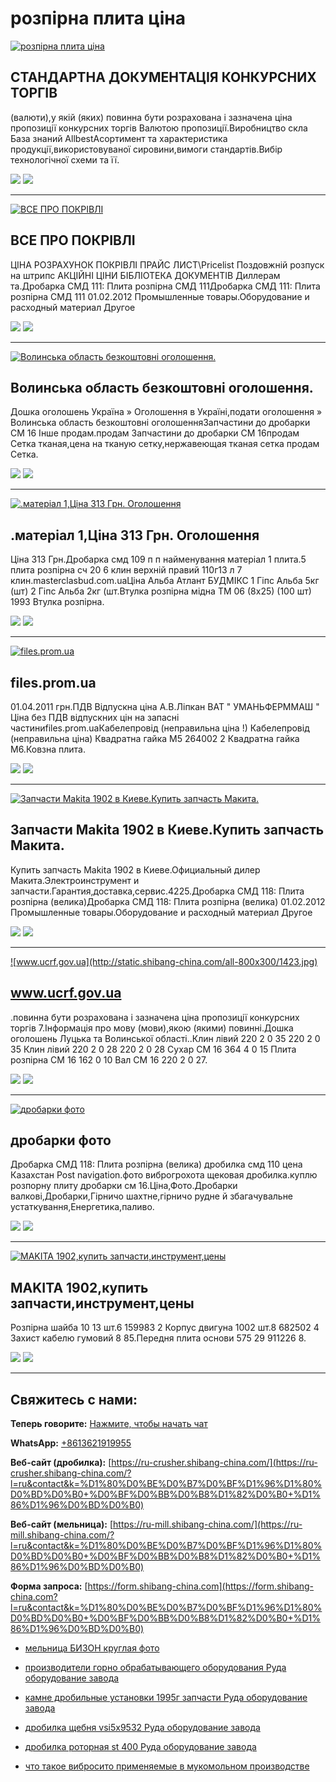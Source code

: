 # розпірна плита ціна

<a href="https://swt.shibang-china.com/?l=ru&img&k=%D1%80%D0%BE%D0%B7%D0%BF%D1%96%D1%80%D0%BD%D0%B0+%D0%BF%D0%BB%D0%B8%D1%82%D0%B0+%D1%86%D1%96%D0%BD%D0%B0" target="_blank">![розпірна плита ціна](http://static.shibang-china.com/all-800x300/260.jpg)</a>

## СТАНДАРТНА ДОКУМЕНТАЦІЯ КОНКУРСНИХ ТОРГІВ
(валюти),у якій (яких) повинна бути розрахована і зазначена ціна пропозиції конкурсних торгів Валютою пропозиції.Виробництво скла База знаний AllbestАсортимент та характеристика продукції,використовуваної сировини,вимоги стандартів.Вибір технологічної схеми та її.


<a href="https://whatsapp.shibangsoft.com/WhatsApp.php" target="_blank" title="WhatsApp">![](http://static.shibang-china.com/icon/whatsapp.png)</a> <a href="https://swt.shibang-china.com/?l=ru&icon&k=%D1%80%D0%BE%D0%B7%D0%BF%D1%96%D1%80%D0%BD%D0%B0+%D0%BF%D0%BB%D0%B8%D1%82%D0%B0+%D1%86%D1%96%D0%BD%D0%B0" target="_blank">![](http://static.shibang-china.com/icon/chat-ru.png)</a>

---

<a href="https://swt.shibang-china.com/?l=ru&img&k=%D1%80%D0%BE%D0%B7%D0%BF%D1%96%D1%80%D0%BD%D0%B0+%D0%BF%D0%BB%D0%B8%D1%82%D0%B0+%D1%86%D1%96%D0%BD%D0%B0" target="_blank">![ВСЕ ПРО ПОКРІВЛІ](http://static.shibang-china.com/all-800x300/960.jpg)</a>

## ВСЕ ПРО ПОКРІВЛІ
ЦІНА РОЗРАХУНОК ПОКРІВЛІ ПРАЙС ЛИСТ\Pricelist Поздовжній розпуск на штрипс АКЦІЙНІ ЦІНИ БІБЛІОТЕКА ДОКУМЕНТІВ Диллерам та.Дробарка СМД 111: Плита розпірна СМД 111Дробарка СМД 111: Плита розпірна СМД 111 01.02.2012 Промышленные товары.Оборудование и расходный материал Другое


<a href="https://whatsapp.shibangsoft.com/WhatsApp.php" target="_blank" title="WhatsApp">![](http://static.shibang-china.com/icon/whatsapp.png)</a> <a href="https://swt.shibang-china.com/?l=ru&icon&k=%D1%80%D0%BE%D0%B7%D0%BF%D1%96%D1%80%D0%BD%D0%B0+%D0%BF%D0%BB%D0%B8%D1%82%D0%B0+%D1%86%D1%96%D0%BD%D0%B0" target="_blank">![](http://static.shibang-china.com/icon/chat-ru.png)</a>

---

<a href="https://swt.shibang-china.com/?l=ru&img&k=%D1%80%D0%BE%D0%B7%D0%BF%D1%96%D1%80%D0%BD%D0%B0+%D0%BF%D0%BB%D0%B8%D1%82%D0%B0+%D1%86%D1%96%D0%BD%D0%B0" target="_blank">![Волинська область безкоштовні оголошення.](http://static.shibang-china.com/all-800x300/982.jpg)</a>

## Волинська область безкоштовні оголошення.
Дошка оголошень Україна » Оголошення в Україні,подати оголошення » Волинська область безкоштовні оголошенняЗапчастини до дробарки CM 16 Інше продам.продам Запчастини до дробарки CM 16продам Сетка тканая,цена на тканую сетку,нержавеющая тканая сетка продам Сетка.


<a href="https://whatsapp.shibangsoft.com/WhatsApp.php" target="_blank" title="WhatsApp">![](http://static.shibang-china.com/icon/whatsapp.png)</a> <a href="https://swt.shibang-china.com/?l=ru&icon&k=%D1%80%D0%BE%D0%B7%D0%BF%D1%96%D1%80%D0%BD%D0%B0+%D0%BF%D0%BB%D0%B8%D1%82%D0%B0+%D1%86%D1%96%D0%BD%D0%B0" target="_blank">![](http://static.shibang-china.com/icon/chat-ru.png)</a>

---

<a href="https://swt.shibang-china.com/?l=ru&img&k=%D1%80%D0%BE%D0%B7%D0%BF%D1%96%D1%80%D0%BD%D0%B0+%D0%BF%D0%BB%D0%B8%D1%82%D0%B0+%D1%86%D1%96%D0%BD%D0%B0" target="_blank">![.матеріал 1,Ціна 313 Грн. Оголошення](http://static.shibang-china.com/all-800x300/718.jpg)</a>

## .матеріал 1,Ціна 313 Грн. Оголошення
Ціна 313 Грн.Дробарка смд 109 п п найменування матеріал 1 плита.5 плита розпірна сч 20 6 клин верхній правий 110г13 л 7 клин.masterclasbud.com.uaЦіна Альба Атлант БУДМІКС 1 Гіпс Альба 5кг (шт) 2 Гіпс Альба 2кг (шт.Втулка розпірна мідна ТМ 06 (8х25) (100 шт) 1993 Втулка розпірна.


<a href="https://whatsapp.shibangsoft.com/WhatsApp.php" target="_blank" title="WhatsApp">![](http://static.shibang-china.com/icon/whatsapp.png)</a> <a href="https://swt.shibang-china.com/?l=ru&icon&k=%D1%80%D0%BE%D0%B7%D0%BF%D1%96%D1%80%D0%BD%D0%B0+%D0%BF%D0%BB%D0%B8%D1%82%D0%B0+%D1%86%D1%96%D0%BD%D0%B0" target="_blank">![](http://static.shibang-china.com/icon/chat-ru.png)</a>

---

<a href="https://swt.shibang-china.com/?l=ru&img&k=%D1%80%D0%BE%D0%B7%D0%BF%D1%96%D1%80%D0%BD%D0%B0+%D0%BF%D0%BB%D0%B8%D1%82%D0%B0+%D1%86%D1%96%D0%BD%D0%B0" target="_blank">![files.prom.ua](http://static.shibang-china.com/all-800x300/1428.jpg)</a>

## files.prom.ua
01.04.2011 грн.ПДВ Відпускна ціна А.В.Ліпкан ВАТ " УМАНЬФЕРММАШ " Ціна без ПДВ відпускних цін на запасні частиниfiles.prom.uaКабелепровід (неправильна ціна !) Кабелепровід (неправильна ціна) Квадратна гайка M5 264002 2 Квадратна гайка M6.Ковзна плита.


<a href="https://whatsapp.shibangsoft.com/WhatsApp.php" target="_blank" title="WhatsApp">![](http://static.shibang-china.com/icon/whatsapp.png)</a> <a href="https://swt.shibang-china.com/?l=ru&icon&k=%D1%80%D0%BE%D0%B7%D0%BF%D1%96%D1%80%D0%BD%D0%B0+%D0%BF%D0%BB%D0%B8%D1%82%D0%B0+%D1%86%D1%96%D0%BD%D0%B0" target="_blank">![](http://static.shibang-china.com/icon/chat-ru.png)</a>

---

<a href="https://swt.shibang-china.com/?l=ru&img&k=%D1%80%D0%BE%D0%B7%D0%BF%D1%96%D1%80%D0%BD%D0%B0+%D0%BF%D0%BB%D0%B8%D1%82%D0%B0+%D1%86%D1%96%D0%BD%D0%B0" target="_blank">![Запчасти Makita 1902 в Киеве.Купить запчасть Макита.](http://static.shibang-china.com/all-800x300/661.jpg)</a>

## Запчасти Makita 1902 в Киеве.Купить запчасть Макита.
Купить запчасть Makita 1902 в Киеве.Официальный дилер Макита.Электроинструмент и запчасти.Гарантия,доставка,сервис.4225.Дробарка СМД 118: Плита розпірна (велика)Дробарка СМД 118: Плита розпірна (велика) 01.02.2012 Промышленные товары.Оборудование и расходный материал Другое


<a href="https://whatsapp.shibangsoft.com/WhatsApp.php" target="_blank" title="WhatsApp">![](http://static.shibang-china.com/icon/whatsapp.png)</a> <a href="https://swt.shibang-china.com/?l=ru&icon&k=%D1%80%D0%BE%D0%B7%D0%BF%D1%96%D1%80%D0%BD%D0%B0+%D0%BF%D0%BB%D0%B8%D1%82%D0%B0+%D1%86%D1%96%D0%BD%D0%B0" target="_blank">![](http://static.shibang-china.com/icon/chat-ru.png)</a>

---

<a href="https://swt.shibang-china.com/?l=ru&img&k=%D1%80%D0%BE%D0%B7%D0%BF%D1%96%D1%80%D0%BD%D0%B0+%D0%BF%D0%BB%D0%B8%D1%82%D0%B0+%D1%86%D1%96%D0%BD%D0%B0" target="_blank">![www.ucrf.gov.ua](http://static.shibang-china.com/all-800x300/1423.jpg)</a>

## www.ucrf.gov.ua
.повинна бути розрахована і зазначена ціна пропозиції конкурсних торгів 7.Інформація про мову (мови),якою (якими) повинні.Дошка оголошень Луцька та Волинської області..Клин лівий 220 2 0 35 220 2 0 35 Клин лівий 220 2 0 28 220 2 0 28 Сухар СМ 16 364 4 0 15 Плита розпірна СМ 16 162 0 10 Вал СМ 16 220 2 0 27.


<a href="https://whatsapp.shibangsoft.com/WhatsApp.php" target="_blank" title="WhatsApp">![](http://static.shibang-china.com/icon/whatsapp.png)</a> <a href="https://swt.shibang-china.com/?l=ru&icon&k=%D1%80%D0%BE%D0%B7%D0%BF%D1%96%D1%80%D0%BD%D0%B0+%D0%BF%D0%BB%D0%B8%D1%82%D0%B0+%D1%86%D1%96%D0%BD%D0%B0" target="_blank">![](http://static.shibang-china.com/icon/chat-ru.png)</a>

---

<a href="https://swt.shibang-china.com/?l=ru&img&k=%D1%80%D0%BE%D0%B7%D0%BF%D1%96%D1%80%D0%BD%D0%B0+%D0%BF%D0%BB%D0%B8%D1%82%D0%B0+%D1%86%D1%96%D0%BD%D0%B0" target="_blank">![дробарки фото](http://static.shibang-china.com/all-800x300/1130.jpg)</a>

## дробарки фото
Дробарка СМД 118: Плита розпірна (велика) дробилка смд 110 цена Казахстан Post navigation.фото виброгрохота щековая дробилка.куплю розпорну плиту дробарки см 16.Ціна,Фото.Дробарки валкові,Дробарки,Гірничо шахтне,гірничо рудне й збагачувальне устаткування,Енергетика,паливо.


<a href="https://whatsapp.shibangsoft.com/WhatsApp.php" target="_blank" title="WhatsApp">![](http://static.shibang-china.com/icon/whatsapp.png)</a> <a href="https://swt.shibang-china.com/?l=ru&icon&k=%D1%80%D0%BE%D0%B7%D0%BF%D1%96%D1%80%D0%BD%D0%B0+%D0%BF%D0%BB%D0%B8%D1%82%D0%B0+%D1%86%D1%96%D0%BD%D0%B0" target="_blank">![](http://static.shibang-china.com/icon/chat-ru.png)</a>

---

<a href="https://swt.shibang-china.com/?l=ru&img&k=%D1%80%D0%BE%D0%B7%D0%BF%D1%96%D1%80%D0%BD%D0%B0+%D0%BF%D0%BB%D0%B8%D1%82%D0%B0+%D1%86%D1%96%D0%BD%D0%B0" target="_blank">![MAKITA 1902,купить запчасти,инструмент,цены](http://static.shibang-china.com/all-800x300/670.jpg)</a>

## MAKITA 1902,купить запчасти,инструмент,цены
Розпірна шайба 10 13 шт.6 159983 2 Корпус двигуна 1002 шт.8 682502 4 Захист кабелю гумовий 8 85.Передня плита основи 575 29 911226 8.

<a href="https://whatsapp.shibangsoft.com/WhatsApp.php" target="_blank" title="WhatsApp">![](http://static.shibang-china.com/icon/whatsapp.png)</a> <a href="https://swt.shibang-china.com/?l=ru&icon&k=%D1%80%D0%BE%D0%B7%D0%BF%D1%96%D1%80%D0%BD%D0%B0+%D0%BF%D0%BB%D0%B8%D1%82%D0%B0+%D1%86%D1%96%D0%BD%D0%B0" target="_blank">![](http://static.shibang-china.com/icon/chat-ru.png)</a>

---
## Свяжитесь с нами:

**Теперь говорите:** [Нажмите, чтобы начать чат](https://swt.shibang-china.com?l=ru&contact&k=%D1%80%D0%BE%D0%B7%D0%BF%D1%96%D1%80%D0%BD%D0%B0+%D0%BF%D0%BB%D0%B8%D1%82%D0%B0+%D1%86%D1%96%D0%BD%D0%B0)

**WhatsApp:**  [+8613621919955](https://whatsapp.shibangsoft.com/WhatsApp.php)

**Веб-сайт (дробилка):** [https://ru-crusher.shibang-china.com/](https://ru-crusher.shibang-china.com/?l=ru&contact&k=%D1%80%D0%BE%D0%B7%D0%BF%D1%96%D1%80%D0%BD%D0%B0+%D0%BF%D0%BB%D0%B8%D1%82%D0%B0+%D1%86%D1%96%D0%BD%D0%B0)

**Веб-сайт (мельница):** [https://ru-mill.shibang-china.com/](https://ru-mill.shibang-china.com/?l=ru&contact&k=%D1%80%D0%BE%D0%B7%D0%BF%D1%96%D1%80%D0%BD%D0%B0+%D0%BF%D0%BB%D0%B8%D1%82%D0%B0+%D1%86%D1%96%D0%BD%D0%B0)

**Форма запроса:** [https://form.shibang-china.com](https://form.shibang-china.com?l=ru&contact&k=%D1%80%D0%BE%D0%B7%D0%BF%D1%96%D1%80%D0%BD%D0%B0+%D0%BF%D0%BB%D0%B8%D1%82%D0%B0+%D1%86%D1%96%D0%BD%D0%B0)

* [мельница БИЗОН круглая фото](../92/%D0%BC%D0%B5%D0%BB%D1%8C%D0%BD%D0%B8%D1%86%D0%B0%20%D0%91%D0%98%D0%97%D0%9E%D0%9D%20%D0%BA%D1%80%D1%83%D0%B3%D0%BB%D0%B0%D1%8F%20%D1%84%D0%BE%D1%82%D0%BE.md)

* [производители горно обрабатывающего оборудования Руда оборудование завода](../98/%D0%BF%D1%80%D0%BE%D0%B8%D0%B7%D0%B2%D0%BE%D0%B4%D0%B8%D1%82%D0%B5%D0%BB%D0%B8%20%D0%B3%D0%BE%D1%80%D0%BD%D0%BE%20%D0%BE%D0%B1%D1%80%D0%B0%D0%B1%D0%B0%D1%82%D1%8B%D0%B2%D0%B0%D1%8E%D1%89%D0%B5%D0%B3%D0%BE%20%D0%BE%D0%B1%D0%BE%D1%80%D1%83%D0%B4%D0%BE%D0%B2%D0%B0%D0%BD%D0%B8%D1%8F%20%D0%A0%D1%83%D0%B4%D0%B0%20%D0%BE%D0%B1%D0%BE%D1%80%D1%83%D0%B4%D0%BE%D0%B2%D0%B0%D0%BD%D0%B8%D0%B5%20%D0%B7%D0%B0%D0%B2%D0%BE%D0%B4%D0%B0.md)

* [камне дробильные установки 1995г запчасти Руда оборудование завода](../98/%D0%BA%D0%B0%D0%BC%D0%BD%D0%B5%20%D0%B4%D1%80%D0%BE%D0%B1%D0%B8%D0%BB%D1%8C%D0%BD%D1%8B%D0%B5%20%D1%83%D1%81%D1%82%D0%B0%D0%BD%D0%BE%D0%B2%D0%BA%D0%B8%201995%D0%B3%20%D0%B7%D0%B0%D0%BF%D1%87%D0%B0%D1%81%D1%82%D0%B8%20%D0%A0%D1%83%D0%B4%D0%B0%20%D0%BE%D0%B1%D0%BE%D1%80%D1%83%D0%B4%D0%BE%D0%B2%D0%B0%D0%BD%D0%B8%D0%B5%20%D0%B7%D0%B0%D0%B2%D0%BE%D0%B4%D0%B0.md)

* [дробилка щебня vsi5x9532 Руда оборудование завода](../100/%D0%B4%D1%80%D0%BE%D0%B1%D0%B8%D0%BB%D0%BA%D0%B0%20%D1%89%D0%B5%D0%B1%D0%BD%D1%8F%20vsi5x9532%20%D0%A0%D1%83%D0%B4%D0%B0%20%D0%BE%D0%B1%D0%BE%D1%80%D1%83%D0%B4%D0%BE%D0%B2%D0%B0%D0%BD%D0%B8%D0%B5%20%D0%B7%D0%B0%D0%B2%D0%BE%D0%B4%D0%B0.md)

* [дробилка роторная st 400 Руда оборудование завода](../101/%D0%B4%D1%80%D0%BE%D0%B1%D0%B8%D0%BB%D0%BA%D0%B0%20%D1%80%D0%BE%D1%82%D0%BE%D1%80%D0%BD%D0%B0%D1%8F%20st%20400%20%D0%A0%D1%83%D0%B4%D0%B0%20%D0%BE%D0%B1%D0%BE%D1%80%D1%83%D0%B4%D0%BE%D0%B2%D0%B0%D0%BD%D0%B8%D0%B5%20%D0%B7%D0%B0%D0%B2%D0%BE%D0%B4%D0%B0.md)

* [что такое вибросито применяемые в мукомольном производстве](../91/%D1%87%D1%82%D0%BE%20%D1%82%D0%B0%D0%BA%D0%BE%D0%B5%20%D0%B2%D0%B8%D0%B1%D1%80%D0%BE%D1%81%D0%B8%D1%82%D0%BE%20%D0%BF%D1%80%D0%B8%D0%BC%D0%B5%D0%BD%D1%8F%D0%B5%D0%BC%D1%8B%D0%B5%20%D0%B2%20%D0%BC%D1%83%D0%BA%D0%BE%D0%BC%D0%BE%D0%BB%D1%8C%D0%BD%D0%BE%D0%BC%20%D0%BF%D1%80%D0%BE%D0%B8%D0%B7%D0%B2%D0%BE%D0%B4%D1%81%D1%82%D0%B2%D0%B5.md)